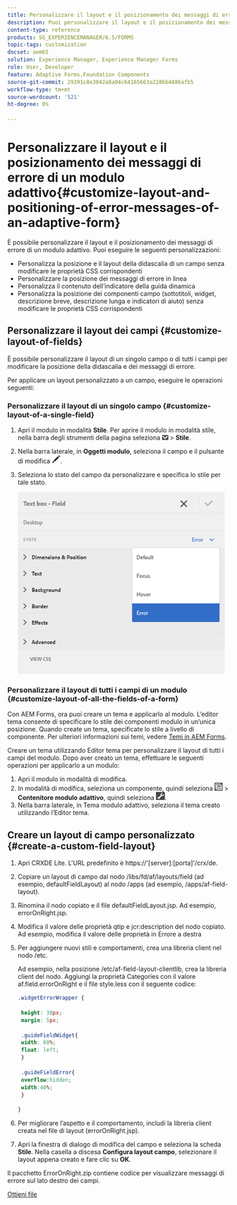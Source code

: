 ```yaml
---
title: Personalizzare il layout e il posizionamento dei messaggi di errore di un modulo adattivo
description: Puoi personalizzare il layout e il posizionamento dei messaggi di errore di un adattivo per.
content-type: reference
products: SG_EXPERIENCEMANAGER/6.5/FORMS
topic-tags: customization
docset: aem65
solution: Experience Manager, Experience Manager Forms
role: User, Developer
feature: Adaptive Forms,Foundation Components
source-git-commit: 29391c8e3042a8a04c64165663a228bb4886afb5
workflow-type: tm+mt
source-wordcount: '521'
ht-degree: 0%

---
```


# Personalizzare il layout e il posizionamento dei messaggi di errore di un modulo adattivo{#customize-layout-and-positioning-of-error-messages-of-an-adaptive-form}

È possibile personalizzare il layout e il posizionamento dei messaggi di errore di un modulo adattivo. Puoi eseguire le seguenti personalizzazioni:

* Personalizza la posizione e il layout della didascalia di un campo senza modificare le proprietà CSS corrispondenti
* Personalizzare la posizione dei messaggi di errore in linea
* Personalizza il contenuto dell’indicatore della guida dinamica
* Personalizza la posizione dei componenti campo (sottotitoli, widget, descrizione breve, descrizione lunga e indicatori di aiuto) senza modificare le proprietà CSS corrispondenti

## Personalizzare il layout dei campi {#customize-layout-of-fields}

È possibile personalizzare il layout di un singolo campo o di tutti i campi per modificare la posizione della didascalia e dei messaggi di errore.

Per applicare un layout personalizzato a un campo, eseguire le operazioni seguenti:

### Personalizzare il layout di un singolo campo {#customize-layout-of-a-single-field}

1. Apri il modulo in modalità **Stile**. Per aprire il modulo in modalità stile, nella barra degli strumenti della pagina seleziona ![elenco a discesa nell&#39;area di lavoro](assets/canvas-drop-down.png) > **Stile**.
1. Nella barra laterale, in **Oggetti modulo**, seleziona il campo e il pulsante di modifica ![edit-button](assets/edit-button.png).
1. Seleziona lo stato del campo da personalizzare e specifica lo stile per tale stato.

   ![Specifica dello stile in linea di un campo](assets/edit-error-state.png)

### Personalizzare il layout di tutti i campi di un modulo {#customize-layout-of-all-the-fields-of-a-form}

Con AEM Forms, ora puoi creare un tema e applicarlo al modulo. L’editor tema consente di specificare lo stile dei componenti modulo in un’unica posizione. Quando create un tema, specificate lo stile a livello di componente. Per ulteriori informazioni sui temi, vedere [Temi in AEM Forms](../../forms/using/themes.md).

Creare un tema utilizzando Editor tema per personalizzare il layout di tutti i campi del modulo. Dopo aver creato un tema, effettuare le seguenti operazioni per applicarlo a un modulo:

1. Apri il modulo in modalità di modifica.
1. In modalità di modifica, seleziona un componente, quindi seleziona ![livello campo](assets/field-level.png) > **Contenitore modulo adattivo**, quindi seleziona ![cmppr](assets/cmppr.png).
1. Nella barra laterale, in Tema modulo adattivo, seleziona il tema creato utilizzando l’Editor tema.

## Creare un layout di campo personalizzato {#create-a-custom-field-layout}

1. Apri CRXDE Lite. L&#39;URL predefinito è https://&#39;[server]:[porta]&#39;/crx/de.
1. Copiare un layout di campo dal nodo /libs/fd/af/layouts/field (ad esempio, defaultFieldLayout) al nodo /apps (ad esempio, /apps/af-field-layout).
1. Rinomina il nodo copiato e il file defaultFieldLayout.jsp. Ad esempio, errorOnRight.jsp.

1. Modifica il valore delle proprietà qtip e jcr:description del nodo copiato. Ad esempio, modifica il valore delle proprietà in Errore a destra

1. Per aggiungere nuovi stili e comportamenti, crea una libreria client nel nodo /etc.

   Ad esempio, nella posizione /etc/af-field-layout-clientlib, crea la libreria client del nodo. Aggiungi la proprietà Categories con il valore af.field.errorOnRight e il file style.less con il seguente codice:

   ```css
   .widgetErrorWrapper {
   
    height: 38px;
    margin: 5px;
   
    .guideFieldWidget{
    width: 60%;
    float: left; 
    }
   
    .guideFieldError{
    overflow:hidden;
    width:40%; 
    }
   
   }
   ```

1. Per migliorare l’aspetto e il comportamento, includi la libreria client creata nel file di layout (errorOnRight.jsp).
1. Apri la finestra di dialogo di modifica del campo e seleziona la scheda **Stile**. Nella casella a discesa **Configura layout campo**, selezionare il layout appena creato e fare clic su **OK**.

Il pacchetto ErrorOnRight.zip contiene codice per visualizzare messaggi di errore sul lato destro dei campi.

[Ottieni file](assets/erroronright.zip)
